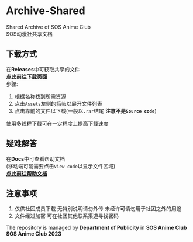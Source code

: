# Archive-Shared
Shared Archive of SOS Anime Club  
SOS动漫社共享文档  

## 下载方式
在**Releases**中可获取共享的文件  
**[点此前往下载页面](https://github.com/SOSClub/Archive-Shared/releases "下载页面")**  
步骤:  
1. 根据名称找到所需资源
2. 点击`Assets`左侧的箭头以展开文件列表
3. 点击靠前的文件以下载(一般以`.rar`结尾 **注意不是`Source code`**)

使用多线程下载可在一定程度上提高下载速度  

## 疑难解答
在**Docs**中可查看帮助文档  
(移动端可能需要点击`View code`以显示文件区域)  
**[点此前往帮助文档](https://github.com/SOSClub/Archive-Shared/tree/main/Docs "帮助文档")**  

## 注意事项
1. 仅供社团成员下载 无特别说明请勿外传 未经许可请勿用于社团之外的用途
2. 文件经过加密 可在社团其他联系渠道寻找密码

The repository is managed by **Department of Publicity** in **SOS Anime Club**  
**SOS Anime Club 2023**  
